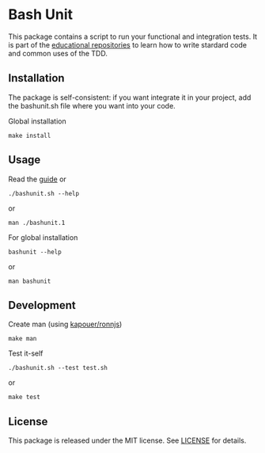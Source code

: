 # Bash Unit

This package contains a script to run your functional and integration tests.
It is part of the [educational repositories](https://github.com/pandle/materials) to learn how to write stardard code and common uses of the TDD.

## Installation

The package is self-consistent: if you want integrate it in your project, add the bashunit.sh file where you want into your code.

Global installation

    make install

## Usage

Read the [guide](bashunit.1.md) or

    ./bashunit.sh --help

or

    man ./bashunit.1

For global installation

    bashunit --help

or

    man bashunit

## Development

Create man (using [kapouer/ronnjs](https://github.com/kapouer/ronnjs))

    make man

Test it-self

    ./bashunit.sh --test test.sh

or

    make test

## License

This package is released under the MIT license.  See [LICENSE](LICENSE) for details.

